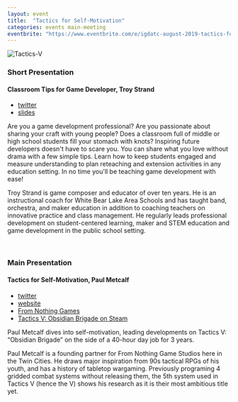 ```yaml
---
layout: event
title:  "Tactics for Self-Motivation"
categories: events main-meeting
eventbrite: "https://www.eventbrite.com/e/igdatc-august-2019-tactics-for-self-motivation-tickets-68088331031"
---
```


<img src="{{site.url}}/assets/2019/tactics_v.jpeg" alt="Tactics-V"/>

### Short Presentation
#### Classroom Tips for Game Developer, Troy Strand
* [twitter](https://twitter.com/YellowChord/)
* [slides](http://bit.ly/igdateaching)

Are you a game development professional? Are you passionate about sharing your craft with young people? Does a classroom full of middle or high school students fill your stomach with knots? Inspiring future developers doesn't have to scare you. You can share what you love without drama with a few simple tips. Learn how to keep students engaged and measure understanding to plan reteaching and extension activities in any education setting. In no time you'll be teaching game development with ease!

Troy Strand is game composer and educator of over ten years. He is an instructional coach for White Bear Lake Area Schools and has taught band, orchestra, and maker education in addition to coaching teachers on innovative practice and class management. He regularly leads professional development on student-centered learning, maker and STEM education and game development in the public school setting.

<br />

### Main Presentation
#### Tactics for Self-Motivation, Paul Metcalf
* [twitter](https://twitter.com/Zaibach333)
* [website](https://sites.google.com/site/zaibach333/)
* [From Nothing Games](http://fromnothinggamestudios.com/)
* [Tactics V: Obsidian Brigade on Steam](https://store.steampowered.com/app/962150/Tactics_V_Obsidian_Brigade/)

Paul Metcalf dives into self-motivation, leading developments on Tactics V: “Obsidian Brigade” on the side of a 40-hour day job for 3 years.

Paul Metcalf is a founding partner for From Nothing Game Studios here in the Twin Cities. He draws major inspiration from 90s tactical RPGs of his youth, and has a history of tabletop wargaming. Previously programing 4 gridded combat systems without releasing them, the 5th system used in Tactics V (hence the V) shows his research as it is their most ambitious title yet.
